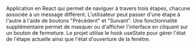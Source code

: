 Application en React qui permet de naviguer à travers trois étapes, chacune associée à un message différent. 
L'utilisateur peut passer d'une étape à l'autre à l'aide de boutons "Précédent" et "Suivant". 
Une fonctionnalité supplémentaire permet de masquer ou d'afficher l'interface en cliquant sur un bouton de fermeture. 
Le projet utilise le hook useState pour gérer l'état de l'étape actuelle ainsi que l'état d'ouverture de la fenêtre.

